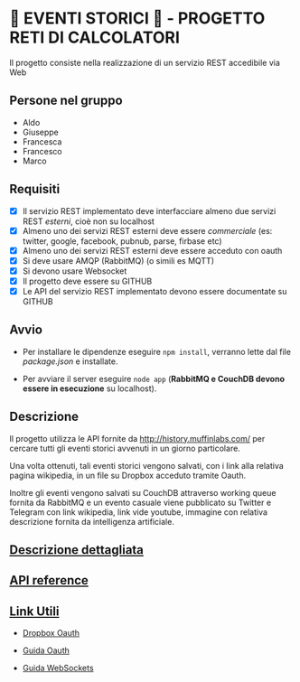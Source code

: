 # 📖 EVENTI STORICI 📖 - PROGETTO RETI DI CALCOLATORI
Il progetto consiste nella realizzazione di un servizio REST accedibile via Web

## **Persone nel gruppo**
- Aldo
- Giuseppe
- Francesca
- Francesco
- Marco

## **Requisiti**
- [x] Il servizio REST implementato deve interfacciare almeno due servizi REST *esterni*, cioè non su localhost
- [x] Almeno uno dei servizi REST esterni deve essere *commerciale* (es: twitter, google, facebook, pubnub, parse, firbase etc)
- [x] Almeno uno dei servizi REST esterni deve essere acceduto con oauth
- [x] Si deve usare AMQP (RabbitMQ) (o simili es MQTT)
- [x] Si devono usare Websocket
- [x] Il progetto deve essere su GITHUB
- [x] Le API del servizio REST implementato devono essere documentate su GITHUB

## **Avvio**

- Per installare le dipendenze eseguire `npm install`, verranno lette dal file *package.json* e installate.

- Per avviare il server eseguire `node app` (**RabbitMQ e CouchDB devono essere in esecuzione** su localhost).


## **Descrizione**

Il progetto utilizza le API fornite da http://history.muffinlabs.com/ per cercare tutti gli eventi storici avvenuti in un giorno particolare.

Una volta ottenuti, tali eventi storici vengono salvati, con i link alla relativa pagina wikipedia, in un file su Dropbox acceduto tramite Oauth.

Inoltre gli eventi vengono salvati su CouchDB attraverso working queue fornita da RabbitMQ e un evento casuale viene pubblicato su Twitter e Telegram con link wikipedia, link vide youtube, immagine con relativa descrizione fornita da intelligenza artificiale.


## [Descrizione dettagliata](https://github.com/marco2012/Docker/wiki#descrizione-dettagliata)


## [**API reference**](https://github.com/marco2012/Eventi-Storici/wiki#api-utilizzate)


## [**Link Utili**](https://github.com/marco2012/Eventi-Storici/wiki#link-utili)


- [Dropbox Oauth](https://www.dropbox.com/developers/documentation/http/documentation#oauth2-authorize)

- [Guida Oauth](https://www.digitalocean.com/community/tutorials/an-introduction-to-oauth-2)

- [Guida WebSockets](https://websocket.org/aboutwebsocket.html)
